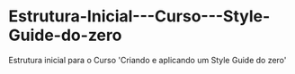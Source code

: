 # Estrutura-Inicial---Curso---Style-Guide-do-zero
Estrutura inicial para o Curso 'Criando e aplicando um Style Guide do zero'
